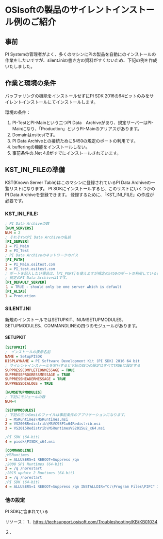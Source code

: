# OSIsoftの製品のサイレントインストール例のご紹介

## 事前

PI Systemの管理者がよく、多くのマシンにPIの製品を自動にのインストールの作業をしたいですが、silent.iniの書き方の資料がすくないため、下記の例を作成いたしました。

## 作業と環境の条件

バッファリングの機能をインストールせずにPI SDK 2016の64ビットのみをサイレントインストールにてインストールします。

環境の条件：

1. PI-TestとPI-Mainという二つPI Data　Archiveがあり、規定サーバーはPI-Mainになり、「Production」というPI-Mainのアリアスがあります。
1. Domainはositestです。
1. PI Data Archiveとの接続ために5450の規定のポートの利用です。
1. bufferingの機能をインストールしない。
1. 事前条件の.Net 4.6がすでにインストールされています。

## KST_INI_FILEの準備

KST(Known Server Table)はこのマシンに登録されているPI Data Archiveの一覧リストになります。
PI SDKにインストールすると、このリストにいくつかのPI Data Archiveを登録できます。
登録するために、「KST\_INI\_FILE」の作成が必要です。

### KST\_INI\_FILE:

```ini
; PI Data Archiveの数
[NUM_SERVERS]
NUM = 2
; それぞれのPI Data Archiveの名前
[PI_SERVER]
1 = PI_Main
2 = PI_Test
; PI Data Archiveのネットワークのパス
[PI_PATH]
1 = PI_Main.ositest.com
2 = PI_test.ositest.com
; ポートを記入したい場合は、[PI_PORT]を使えますが規定の5450のポートの利用しているので、設定の必要がありません。
; 規定のPI Data Archiveは1です。
[PI_DEFAULT_SERVER]
１ = TRUE - should only be one server which is default
[PI_ALIAS]
1 = Production
```

### SILENT.INI
新規のインストールではSETUPKIT、NUMSETUPMODULES、SETUPMODULES、COMMANDLINEの四つのモジュールがあります。

#### SETUPKIT

```ini
[SETUPKIT]
;　インストールの表示名前
NAME = SetupPISDK
DISPLAYNAME = PI Software Development Kit (PI SDK) 2016 64 bit
; サイレントインストールを実行すると下記の四つの設定はすべてTRUEに設定する
SUPPRESSCOMPLETIONMESSAGE = TRUE
SUPPRESSPROGRESSMESSAGE = TRUE
SUPPRESSHEADERMESSAGE = TRUE
SUPPRESSDIALOGS = TRUE
```

```ini
[NUMSETUPMODULES]
; 下記にモジュールの数
NUM=4
```

```ini
[SETUPMODULES]
; 下記の三つのmsiのファイルは事前条件のアプリケーションになります。
1 = MSRuntimes\MSRuntimes.msi
2 = VS2008Redistrib\MSVC9SP1x64Redistrib.msi
3 = VS2015Redistrib\MSRuntimesVS2015u2_x64.msi

;PI SDK (64-bit)
4 = pisdk\PISDK_x64.msi
```

```ini
[COMMANDLINE]
;MSRuntimes
1 = ALLUSERS=1 REBOOT=Suppress /qn
;2008 SP1 Runtimes (64-bit)
2 = /q /norestart
;2015 update 2 Runtimes (64-bit)
3 = /q /norestart
;PI SDK (64-bit)
4 = ALLUSERS=1 REBOOT=Suppress /qn INSTALLDIR="C:\Program Files\PIPC" IMPORT_KST=1 KST_INI_FILE="kst.ini"
```

### 他の設定

PI SDKに含まれている

リソース：
1．https://techsupport.osisoft.com/Troubleshooting/KB/KB01034

２．
